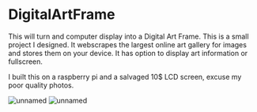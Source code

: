 # DigitalArtFrame
This will turn and computer display into a Digital Art Frame. This is a small project I designed. It webscrapes the largest online art gallery for images and stores them on your device. It has option to display art information or fullscreen.

I built this on a raspberry pi and a salvaged 10$ LCD screen, excuse my poor quality photos.

![unnamed](https://user-images.githubusercontent.com/52512047/218915527-690147c8-eef6-47e1-bcb6-ed205b3a4431.jpg)
![unnamed](https://user-images.githubusercontent.com/52512047/218920040-b1a19fa4-4d18-42b4-ab9b-4aa4413ae807.jpg)
